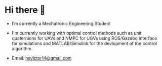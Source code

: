 # Hi there 👋


- I’m currently a Mechatronic Engineering Student 

- I'm currently working with optimal control methods such as unit quaternions for UAVs and NMPC for UGVs using ROS/Gazebo interface for simulations and MATLAB/Simulink for the devlopment of the control algorithm.
 
- Email: [hsvictor14@gmail.com](mailto:hsvictor14@gmail.com)


